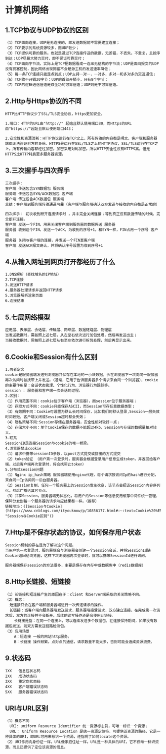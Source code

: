# 计算机网络 #


## 1.TCP协议与UDP协议的区别 ##
	
	（1）TCP面向连接，UDP是无连接的，即发送数据前不需要建立连接；
	（2）TCP要求的系统资源较多，而UDP较少；
	（3）TCP提供可靠的服务。也就是通过TCP连接传送的数据，无差错，不丢失，不重复，且按序到达；UDP尽最大努力交付，即不保证可靠交付；
	（4）TCP面向字节流，实际上是TCP把数据看成一连串无结构的字节流；UDP是面向报文的UDP没有拥塞控制，因此网络出现拥塞不会是源主机的发送速率降低；
	（5）每一条TCP连接只能是点到点；UDP支持一对一，一对多，多对一和多对多的交互通信；
	（6）TCP收不开销20字节；UDP的首部开销小，只有8个字节；
	（7）TCP的逻辑通信信道是双全功的可靠信道；UDP则是不可靠信道。


## 2.Http与Https协议的不同 ##
	
	HTTP比HTTP协议少了SSL/TLS安全协议，https更加安全。
	
	1.端口：HTTP的URL由"http://" 起始且默认使用端口80，而Https的URL由"https://"起始且默认使用端口443；
	
	2.安全性和资源消耗：HTTP协议运行在TCP之上，所有传输的内容都是明文，客户端和服务器端都无法验证对方的身份。HTTPS是运行在SSL/TLS之上的HTTP协议，SSL/TLS运行在TCP之上。所有传输内容都经过加密，加密采用对称加密。所以HTTP安全性没有HTTPS高，但是HTTPS比HTTP耗费更多服务器资源。	


## 3.三次握手与四次挥手 ##
	
	三次握手：
	客户端 传送包含SYN数据包 服务端
	服务端 传送包含SYN/ACK数据包 客户端
	客户端 传送包含ACK数据包 服务端
	总结：客户端到服务端传输通道可靠（客户端与服务端确认双方发送与接收的内容都是正常的）

	四次挥手： 初次收到断开连接请求时 ，并未完全关闭连接；等到真正没有数据传输的时候，完全断开连接。
	客户端 发送一个FIN，用来关闭客户端到服务器的数据传送 服务器
	服务器 收到这个FIN，发送一个ACK，为收到的序号+1。和SYN一样，FIN占用一个序号 客户端
	服务器 关闭与客户端的连接，并发送一个FIN至客户端 
	客户端 发送ACK报文确认，并将确认序号设置为收到序号+1

## 4.从输入网址到网页打开都经历了什么 ##
	
	1.DNS解析（查找域名的IP地址）
	2.TCP连接
	3.发送HTTP请求
	4.服务器处理请求并返回HTTP请求
	5.浏览器解析渲染页面
	6.连接结束


## 5.七层网络模型 ##
	应用层、表示层、会话层、传输层、网络层、数据链路层、物理层
    当发送数据时，需按照上述七层，从左至右依次进行加包处理，然后再发送出去；
	当接收数据时，需按照上述七层从右至左依次进行拆包处理，然后再显示出来。

## 6.Cookie和Session有什么区别 ##
	1.两者定义
	cookie是服务器端发送到浏览器并保存在本地的一小块数据，会在浏览器下一次向同一服务器再次访问时被携带上并发送。（通常，它用于告诉服务器多个请求来自同一个浏览器），cookie的主要作用是：会话状态管理、个性化行为、浏览器行为跟踪等。
	session : 服务器和客户端一次会话的过程。
	2.区别：
	（1）作用范围不同：cookie位于客户端（浏览器），而session位于服务器端；
	（2）存取方式不同：cookie只能保存ASCII，而Session可存任意数据类型；
	（3）有效期不同：Cookie可设置为默认长时间保存，比如我们的默认登录,Session一般失效时间较短，客户端关闭或Session超时都会失效；
	（4）隐私策略不同:Session存储在服务器端，安全性相对较好一点；
	（5）存储大小不同：单个Cookie保存的数据不能超过4kb，Session可存储的数据量相对较大。
	3.联系
	SessionID是连接Session与cookie的唯一桥梁。
	4.浏览器禁止cookie
	（1）请求中携带sessionID参数，以post方式提交或拼接的方式提交
	（2）token验证 （用户第一次登录时，服务器会根据登录用户信息生成token，并返回给客户端，以后客户端再次登录时，将会携带此token）
	5.分布式session问题
	（1）Nginx ip_hash策略 服务器端使用nginx代理，每个请求按访问Ip的hash进行分配，来自同一Ip访问同一后台服务器。
	（2）Session复制，任何一个服务器上的Session发生改变，该节点会把该Session内容序列化，然后广播给其它节点。
	（3）共享Session，服务器端无状态化，将用户的Session等信息使用缓存中间件统一管理，保障分发到每一个服务器的请求响应结果都一样。（推荐）
	链接地址：《[Session与Cookie](https://www.cnblogs.com/ityouknow/p/10856177.html#:~:text=Cookie%20%E5%92%8C%20Session%20%E6%9C%89%E4%BB%80%E4%B9%88%E4%B8%8D%E5%90%8C%EF%BC%9F.%20%E4%BD%9C%E7%94%A8%E8%8C%83%E5%9B%B4%E4%B8%8D%E5%90%8C%EF%BC%8CCookie%20%E4%BF%9D%E5%AD%98%E5%9C%A8%E5%AE%A2%E6%88%B7%E7%AB%AF%EF%BC%88%E6%B5%8F%E8%A7%88%E5%99%A8%EF%BC%89%EF%BC%8CSession%20%E4%BF%9D%E5%AD%98%E5%9C%A8%E6%9C%8D%E5%8A%A1%E5%99%A8%E7%AB%AF%E3%80%82.%20%E5%AD%98%E5%8F%96%E6%96%B9%E5%BC%8F%E7%9A%84%E4%B8%8D%E5%90%8C%EF%BC%8CCookie,%E4%B8%AD%E4%BF%9D%E6%8C%81%E4%B8%80%E4%BA%9B%E5%B8%B8%E7%94%A8%E5%8F%98%E9%87%8F%E4%BF%A1%E6%81%AF%EF%BC%8C%E6%AF%94%E5%A6%82%E8%AF%B4%20UserId%20%E7%AD%89%E3%80%82.%20%E6%9C%89%E6%95%88%E6%9C%9F%E4%B8%8D%E5%90%8C%EF%BC%8CCookie%20%E5%8F%AF%E8%AE%BE%E7%BD%AE%E4%B8%BA%E9%95%BF%E6%97%B6%E9%97%B4%E4%BF%9D%E6%8C%81%EF%BC%8C%E6%AF%94%E5%A6%82%E6%88%91%E4%BB%AC%E7%BB%8F%E5%B8%B8%E4%BD%BF%E7%94%A8%E7%9A%84%E9%BB%98%E8%AE%A4%E7%99%BB%E5%BD%95%E5%8A%9F%E8%83%BD%EF%BC%8CSession%20%E4%B8%80%E8%88%AC%E5%A4%B1%E6%95%88%E6%97%B6%E9%97%B4%E8%BE%83%E7%9F%AD%EF%BC%8C%E5%AE%A2%E6%88%B7%E7%AB%AF%E5%85%B3%E9%97%AD%E6%88%96%E8%80%85%20Session%20%E8%B6%85%E6%97%B6%E9%83%BD%E4%BC%9A%E5%A4%B1%E6%95%88%E3%80%82. "Session与Cookie区别")》

## 7.Http是不保存状态的协议，如何保存用户状态 ##

	Session机制的存在是为了解决这个问题。
	当用户第一次登录时，服务器端会与浏览器会创建一个Session会话，并将SessionId随Cookie返回给浏览器，这样下次浏览器再次登录时，就可以携带SessionId进行访问。
	
	服务器端保存session的方法很多，主要是保存在内存中或数据库中（redis数据库）
## 8.Http长链接、短链接 ##
	（1）长链接和短连接产生的原因在于：client 和Server端采取的关闭策略不同。
	（2）概念：
	  短连接只会在客户端和服务器端进行一次传递请求的操作。
	  长链接：当客户端向服务器端发送请求，服务器端接受请求，双方建立连接，在完成第一次请求后，双方的连接并不会断开，后续的读写操作还是会使用此链接。
		长链接是指：在同一个连接上，可以连续发送多个数据包，在连接保持期间，如果没有数据包发送，则双方需发送链路检测包。
	（3）应用场景
		A：短连接 一般的网站http服务。
		B：长链接 操作频繁，点对点的通信，请求数量不能太多，否则可能会造成资源浪费。
		

## 9.状态码 ##

	1XX   信息性状态码
	2XX   成功状态码
	3XX   重定向状态码
	4XX   客户端错误状态码
	5XX   服务器错误状态码

## URI与URL区别 ##
	（1）概念不同
	  URI: uniform Resource Identifier 统一资源标志符，可唯一标识一个资源；
	  URL： Uniform Resource Location 是统一资源定位符，可提供该资源的路径，它是一种具体的URI，即URL可用来标识一个资源，还指明了如何locate这个资源。
	（2）URI作用向身份证一样，URL像家庭住址一样。URL是一种具体的URI，它不仅唯一标识资源，而且还提供了定位该资源的信息。